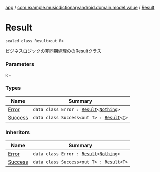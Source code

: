 [app](../../index.md) / [com.example.musicdictionaryandroid.domain.model.value](../index.md) / [Result](./index.md)

# Result

`sealed class Result<out R>`

ビジネスロジックの非同期処理ののResultクラス

### Parameters

`R` -

### Types

| Name | Summary |
|---|---|
| [Error](-error/index.md) | `data class Error : `[`Result`](./index.md)`<`[`Nothing`](https://kotlinlang.org/api/latest/jvm/stdlib/kotlin/-nothing/index.html)`>` |
| [Success](-success/index.md) | `data class Success<out T> : `[`Result`](./index.md)`<`[`T`](-success/index.md#T)`>` |

### Inheritors

| Name | Summary |
|---|---|
| [Error](-error/index.md) | `data class Error : `[`Result`](./index.md)`<`[`Nothing`](https://kotlinlang.org/api/latest/jvm/stdlib/kotlin/-nothing/index.html)`>` |
| [Success](-success/index.md) | `data class Success<out T> : `[`Result`](./index.md)`<`[`T`](-success/index.md#T)`>` |
